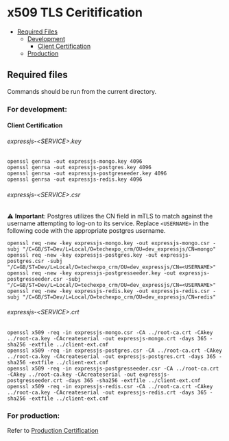 # x509 TLS Ceritification

- [Required Files](#required-files)
  - [Development](#for-development)
    - [Client Certification](#client-certification)
  - [Production](#for-production)

## Required files

Commands should be run from the current directory.

### For development:

#### Client Certification

###### expressjs-&lt;SERVICE&gt;.key

```console
openssl genrsa -out expressjs-mongo.key 4096
openssl genrsa -out expressjs-postgres.key 4096
openssl genrsa -out expressjs-postgreseeder.key 4096
openssl genrsa -out expressjs-redis.key 4096
```

###### expressjs-&lt;SERVICE&gt;.csr

⚠️ **Important**: Postgres utilizes the CN field in mTLS to match against the username attempting to log-on to its service. Replace `<USERNAME>` in the following code with the appropriate postgres username.

```console
openssl req -new -key expressjs-mongo.key -out expressjs-mongo.csr -subj "/C=GB/ST=Dev/L=Local/O=techexpo_crm/OU=dev_expressjs/CN=mongo"
openssl req -new -key expressjs-postgres.key -out expressjs-postgres.csr -subj "/C=GB/ST=Dev/L=Local/O=techexpo_crm/OU=dev_expressjs/CN=<USERNAME>"
openssl req -new -key expressjs-postgresseeder.key -out expressjs-postgresseeder.csr -subj "/C=GB/ST=Dev/L=Local/O=techexpo_crm/OU=dev_expressjs/CN=<USERNAME>"
openssl req -new -key expressjs-redis.key -out expressjs-redis.csr -subj "/C=GB/ST=Dev/L=Local/O=techexpo_crm/OU=dev_expressjs/CN=redis"
```

###### expressjs-&lt;SERVICE&gt;.crt

```console
openssl x509 -req -in expressjs-mongo.csr -CA ../root-ca.crt -CAkey ../root-ca.key -CAcreateserial -out expressjs-mongo.crt -days 365 -sha256 -extfile ../client-ext.cnf
openssl x509 -req -in expressjs-postgres.csr -CA ../root-ca.crt -CAkey ../root-ca.key -CAcreateserial -out expressjs-postgres.crt -days 365 -sha256 -extfile ../client-ext.cnf
openssl x509 -req -in expressjs-postgresseeder.csr -CA ../root-ca.crt -CAkey ../root-ca.key -CAcreateserial -out expressjs-postgresseeder.crt -days 365 -sha256 -extfile ../client-ext.cnf
openssl x509 -req -in expressjs-redis.csr -CA ../root-ca.crt -CAkey ../root-ca.key -CAcreateserial -out expressjs-redis.crt -days 365 -sha256 -extfile ../client-ext.cnf
```

### For production:

Refer to [Production Certification](../../README.md#for-production)
